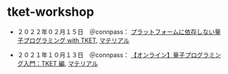# tket-workshop

- ２０２２年０２月１５日　＠connpass：
[プラットフォームに依存しない量子プログラミング with TKET](https://dev-roku.connpass.com/event/236894/), [マテリアル](https://github.com/cqcjapan/tket-workshop/tree/main/materials/2022-02-24)

- ２０２１年１０月１３日　＠connpass：
[【オンライン】量子プログラミング入門：TKET 編](https://cambridgequantum.connpass.com/event/222493/), [マテリアル](https://github.com/cqcjapan/tket-workshop/tree/main/materials/2021-10-13)
